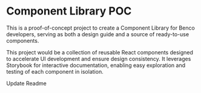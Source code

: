 # Component Library POC

This is a proof-of-concept project to create a Component Library for Benco developers, serving as both a design guide and a source of ready-to-use components.

This project would be a collection of reusable React components designed to accelerate UI development and ensure design consistency. It leverages Storybook for interactive documentation, enabling easy exploration and testing of each component in isolation.

Update Readme
